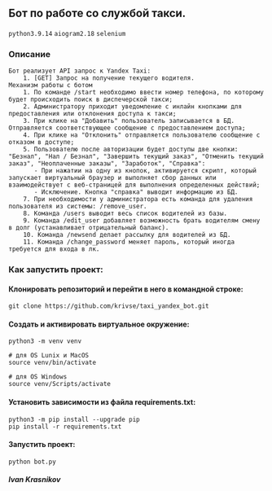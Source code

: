 ## Бот по работе со службой такси.

`python3.9.14` `aiogram2.18` `selenium`

### Описание
```angular2html
Бот реализует API запрос к Yandex Taxi:
    1. [GET] Запрос на получение текущего водителя.
Механизм работы с ботом
    1. По команде /start необходимо ввести номер телефона, по которому будет происходить поиск в диспечерской такси;
    2. Администратору приходит уведомление с инлайн кнопками для предоставления или отклонения доступа к такси;
    3. При клике на "Добавить" пользователь записывается в БД. Отправляется соответствующее сообщение с предоставлением доступа;
    4. При клике на "Отклонить" отправляется пользователю сообщение с отказом в доступе;
    5. Пользователю после авторизации будет доступы две кнопки: "Безнал", "Нал / Безнал", "Завершить текущий заказ", "Отменить текущий заказ", "Неоплаченные заказы", "Заработок", "Справка":
       - При нажатии на одну из кнопок, активируется скрипт, который запускает виртуальный браузер и выполняет сбор данных или взаимодействует с веб-страницей для выполнения определенных действий;
       - Исключение. Кнопка "справка" выводит информацию из БД.
    7. При необходимости у администратора есть команда для удаления пользователя из системы: /remove_user.
    8. Команда /users выводит весь список водителей из базы.
    9. Команда /edit_user добавляет возможность брать водителям смену в долг (устанавливает отрицательный баланс).
    10. Команда /newsend делает рассылку для водителей из БД.
    11. Команда /change_password меняет пароль, который иногда требуется для входа в лк.
```
### Как запустить проект:

#### Клонировать репозиторий и перейти в него в командной строке:

```
git clone https://github.com/krivse/taxi_yandex_bot.git
```

#### Cоздать и активировать виртуальное окружение:

```
python3 -m venv venv
```

```
# для OS Lunix и MacOS
source venv/bin/activate

# для OS Windows
source venv/Scripts/activate
```

#### Установить зависимости из файла requirements.txt:

```
python3 -m pip install --upgrade pip
pip install -r requirements.txt
```
#### Запустить проект:
```angular2html
python bot.py
```


##### Ivan Krasnikov
